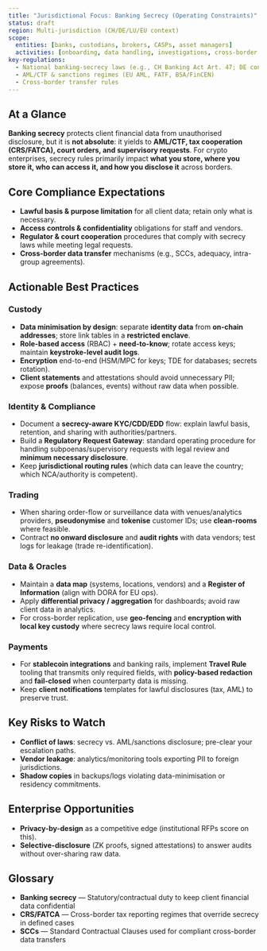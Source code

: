 ```yaml
---
title: "Jurisdictional Focus: Banking Secrecy (Operating Constraints)"
status: draft
region: Multi-jurisdiction (CH/DE/LU/EU context)
scope:
  entities: [banks, custodians, brokers, CASPs, asset managers]
  activities: [onboarding, data handling, investigations, cross-border ops]
key-regulations:
  - National banking-secrecy laws (e.g., CH Banking Act Art. 47; DE contractual secrecy)
  - AML/CTF & sanctions regimes (EU AML, FATF, BSA/FinCEN)
  - Cross-border transfer rules
---
```


## At a Glance

**Banking secrecy** protects client financial data from unauthorised disclosure, but it is **not absolute**: it yields to **AML/CTF, tax cooperation (CRS/FATCA), court orders, and supervisory requests**. For crypto enterprises, secrecy rules primarily impact **what you store, where you store it, who can access it, and how you disclose it** across borders.

## Core Compliance Expectations

- **Lawful basis & purpose limitation** for all client data; retain only what is necessary.
- **Access controls & confidentiality** obligations for staff and vendors.
- **Regulator & court cooperation** procedures that comply with secrecy laws while meeting legal requests.
- **Cross-border data transfer** mechanisms (e.g., SCCs, adequacy, intra-group agreements).

## Actionable Best Practices

### Custody

- **Data minimisation by design**: separate **identity data** from **on-chain addresses**; store link tables in a **restricted enclave**.
- **Role-based access** (RBAC) + **need-to-know**; rotate access keys; maintain **keystroke-level audit logs**.
- **Encryption** end-to-end (HSM/MPC for keys; TDE for databases; secrets rotation).
- **Client statements** and attestations should avoid unnecessary PII; expose **proofs** (balances, events) without raw data when possible.

### Identity & Compliance

- Document a **secrecy-aware KYC/CDD/EDD** flow: explain lawful basis, retention, and sharing with authorities/partners.
- Build a **Regulatory Request Gateway**: standard operating procedure for handling subpoenas/supervisory requests with legal review and **minimum necessary disclosure**.
- Keep **jurisdictional routing rules** (which data can leave the country; which NCA/authority is competent).

### Trading

- When sharing order-flow or surveillance data with venues/analytics providers, **pseudonymise** and **tokenise** customer IDs; use **clean-rooms** where feasible.
- Contract **no onward disclosure** and **audit rights** with data vendors; test logs for leakage (trade re-identification).

### Data & Oracles

- Maintain a **data map** (systems, locations, vendors) and a **Register of Information** (align with DORA for EU ops).
- Apply **differential privacy / aggregation** for dashboards; avoid raw client data in analytics.
- For cross-border replication, use **geo-fencing** and **encryption with local key custody** where secrecy laws require local control.

### Payments

- For **stablecoin integrations** and banking rails, implement **Travel Rule** tooling that transmits only required fields, with **policy-based redaction** and **fail-closed** when counterparty data is missing.
- Keep **client notifications** templates for lawful disclosures (tax, AML) to preserve trust.

## Key Risks to Watch

- **Conflict of laws**: secrecy vs. AML/sanctions disclosure; pre-clear your escalation paths.
- **Vendor leakage**: analytics/monitoring tools exporting PII to foreign jurisdictions.
- **Shadow copies** in backups/logs violating data-minimisation or residency commitments.

## Enterprise Opportunities

- **Privacy-by-design** as a competitive edge (institutional RFPs score on this).
- **Selective-disclosure** (ZK proofs, signed attestations) to answer audits without over-sharing raw data.

## Glossary

- **Banking secrecy** — Statutory/contractual duty to keep client financial data confidential
- **CRS/FATCA** — Cross-border tax reporting regimes that override secrecy in defined cases
- **SCCs** — Standard Contractual Clauses used for compliant cross-border data transfers
